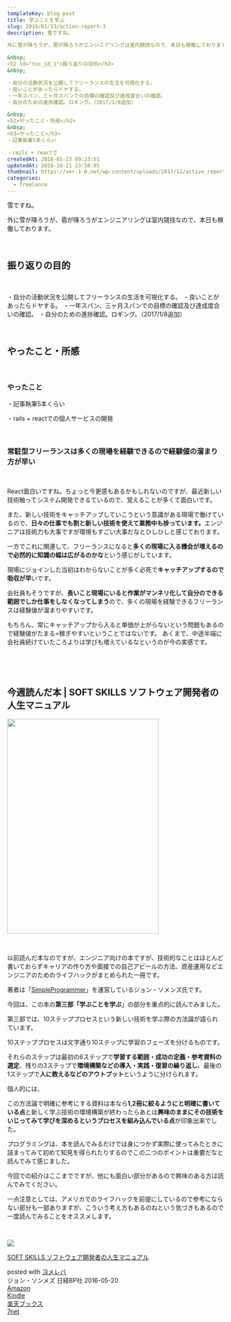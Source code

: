 ```yaml
---
templateKey: blog-post
title: 学ぶことを学ぶ
slug: 2018/01/23/action-report-3
description: 雪ですね。

外に雪が降ろうが、雹が降ろうがエンジニアリングは室内競技なので、本日も稼働しております。

&nbsp;
<h2 id="toc_id_1">振り返りの目的</h2>
&nbsp;

・自分の活動状況を公開してフリーランスの生活を可視化する。
・良いことがあったらドヤする。
・一年スパン、三ヶ月スパンでの目標の確認及び達成度合いの確認。
・自分のための進捗確認。ロギング。（2017/1/8追加）

&nbsp;
<h2>やったこと・所感</h2>
&nbsp;
<h3>やったこと</h3>
・記事執筆5本くらい

・rails + reactで
createdAt: 2018-01-23 09:23:51
updatedAt: 2018-10-11 23:58:05
thumbnail: https://ver-1-0.net/wp-content/uploads/2017/12/active_report.jpg
categories: 
  - freelance
---
```


雪ですね。

外に雪が降ろうが、雹が降ろうがエンジニアリングは室内競技なので、本日も稼働しております。

&nbsp;
<h2 id="toc_id_1">振り返りの目的</h2>
&nbsp;

・自分の活動状況を公開してフリーランスの生活を可視化する。
・良いことがあったらドヤする。
・一年スパン、三ヶ月スパンでの目標の確認及び達成度合いの確認。
・自分のための進捗確認。ロギング。（2017/1/8追加）

&nbsp;
<h2>やったこと・所感</h2>
&nbsp;
<h3>やったこと</h3>
・記事執筆5本くらい

・rails + reactでの個人サービスの開発

&nbsp;
<h3>常駐型フリーランスは多くの現場を経験できるので経験値の溜まり方が早い</h3>
&nbsp;

React面白いですね。ちょっと今更感もあるかもしれないのですが、最近新しい技術触ってシステム開発できるているので、覚えることが多くて面白いです。

また、新しい技術をキャッチアップしていこうという意識がある現場で働けているので、<strong>日々の仕事でも割と新しい技術を使えて業務中も捗っています。</strong>エンジニアは技術力も大事ですが環境もすごい大事だなとひしひしと感じております。

一方でこれに関連して、フリーランスになると<strong>多くの現場に入る機会が増えるので必然的に知識の幅は広がるのかな</strong>という感じがしています。

現場にジョインした当初はわからないことが多く必死で<strong>キャッチアップするので吸収が早</strong>いです。

会社員もそうですが、<strong>長いこと現場にいると作業がマンネリ化して自分のできる範囲でしか仕事をしなくなってしまう</strong>ので、多くの現場を経験できるフリーランスは経験値が溜まりやすいです。

もちろん、常にキャッチアップから入ると単価が上がらないという問題もあるので経験値がたまる=稼ぎやすいということではないです。
あくまで、中途半端に会社員続けていたころよりは学びも増えているなというのが今の実感です。

&nbsp;

&nbsp;
<h2>今週読んだ本 | SOFT SKILLS ソフトウェア開発者の人生マニュアル</h2>
<a href="https://ver-1-0.net/2018/01/23/action-report-3/soft-skill/" rel="attachment wp-att-1873"><img class="alignnone size-full wp-image-1873" src="https://ver-1-0.net/wp-content/uploads/2018/01/soft-skill.jpg" alt="" width="352" height="499" /></a>

&nbsp;

以前読んだ本なのですが、エンジニア向けの本ですが、技術的なことはほとんど書いておらずキャリアの作り方や面接での自己アピールの方法、資産運用などエンジニアのためのライフハックがまとめられた一冊です。

著者は「<a href="https://simpleprogrammer.com/">SimpleProgrammer</a>」を運営しているジョン・ソメンズ氏です。

今回は、この本の<strong>第三部「学ぶことを学ぶ</strong>」の部分を重点的に読んでみました。

第三部では、10ステッププロセスという新しい技術を学ぶ際の方法論が語られています。

10ステッププロセスは文字通り10ステップに学習のフェーズを分けるものです。

それらのステップは最初の6ステップで<strong>学習する範囲・成功の定義・参考資料の選定</strong>、残りの3ステップで<strong>環境構築などの導入・実践・復習の繰り返し</strong>、最後の1ステップで<strong>人に教えるなどのアウトプット</strong>というように分けられます。

個人的には、

この方法論で明確に参考にする資料は本なら<strong>1,2冊に絞るようにと明確に書いている点</strong>と新しく学ぶ技術の環境構築が終わったらあとは<strong>興味のままにその技術をいじってみて学びを深めるというプロセスを組み込んでいる点</strong>が印象出来でした。

プログラミングは、本を読んでみるだけでは身につかず実際に使ってみたときに詰まってみて初めて知見を得られたりするのでこの二つのポイントは重要だなと読んでみて感じました。

今回での紹介はここまでですが、他にも面白い部分があるので興味のある方は読んでみてください。

一点注意としては、アメリカでのライフハックを前提にしているので参考にならない部分も一部ありますが、こういう考え方もあるのねという気づきもあるので一度読んでみることをオススメします。

&nbsp;
<div class="cstmreba">
<div class="booklink-box">
<div class="booklink-image"><a href="http://www.amazon.co.jp/exec/obidos/asin/4822251551/llg01-22/" target="_blank" rel="noopener"><img style="border: none;" src="https://images-fe.ssl-images-amazon.com/images/I/51dyjeO1dzL._SL320_.jpg" /></a></div>
<div class="booklink-info">
<div class="booklink-name">

<a href="http://www.amazon.co.jp/exec/obidos/asin/4822251551/llg01-22/" target="_blank" rel="noopener">SOFT SKILLS ソフトウェア開発者の人生マニュアル</a>
<div class="booklink-powered-date">posted with <a href="https://yomereba.com" target="_blank" rel="nofollow noopener">ヨメレバ</a></div>
</div>
<div class="booklink-detail">ジョン・ソンメズ 日経BP社 2016-05-20</div>
<div class="booklink-link2">
<div class="shoplinkamazon"><a href="http://www.amazon.co.jp/exec/obidos/asin/4822251551/llg01-22/" target="_blank" rel="noopener">Amazon</a></div>
<div class="shoplinkkindle"><a href="http://www.amazon.co.jp/exec/obidos/ASIN/B01GDS0994/llg01-22/" target="_blank" rel="noopener">Kindle</a></div>
<div class="shoplinkrakuten"><a href="https://hb.afl.rakuten.co.jp/hgc/163854b7.d97e8d5b.163854b8.3c41ae34/?pc=http%3A%2F%2Fbooks.rakuten.co.jp%2Frb%2F14141677%2F%3Fscid%3Daf_ich_link_urltxt%26m%3Dhttp%3A%2F%2Fm.rakuten.co.jp%2Fev%2Fbook%2F" target="_blank" rel="noopener">楽天ブックス</a></div>
<div class="shoplinkseven"><a href="https://px.a8.net/svt/ejp?a8mat=2TXHHI+FDP7OQ+2N1Y+BW8O2&amp;a8ejpredirect=http%3A%2F%2F7af-ent.omni7.jp%2Frelay%2Faffiliate%2FentranceProcess.do%3Furl%3Dhttp%253A%252F%252F7net.omni7.jp%252Fsearch%252F%253FsearchKeywordFlg%253D1%2526keyword%253D4-82-225155-0%252520%25257C%2525204-822-25155-0%252520%25257C%2525204-8222-5155-0%252520%25257C%2525204-82225-155-0%252520%25257C%2525204-822251-55-0%252520%25257C%2525204-8222515-5-0" target="_blank" rel="noopener">7net</a><img src="https://www17.a8.net/0.gif?a8mat=2TXHHI+FDP7OQ+2N1Y+BW8O2" alt="" width="1" height="1" border="0" /></div>
</div>
</div>
<div class="booklink-footer"></div>
</div>
</div>
&nbsp;

&nbsp;

&nbsp;
